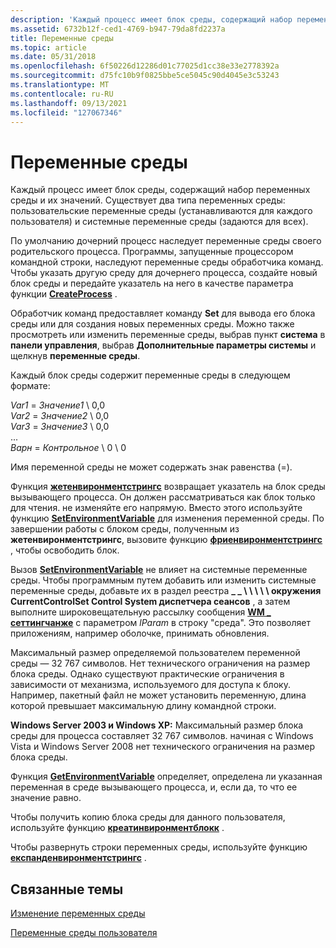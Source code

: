 ```yaml
---
description: 'Каждый процесс имеет блок среды, содержащий набор переменных среды и их значений. Существует два типа переменных среды: пользовательские переменные среды (устанавливаются для каждого пользователя) и системные переменные среды (задаются для всех).'
ms.assetid: 6732b12f-ced1-4769-b947-79da8fd2237a
title: Переменные среды
ms.topic: article
ms.date: 05/31/2018
ms.openlocfilehash: 6f50226d12286d01c77025d1cc38e33e2778392a
ms.sourcegitcommit: d75fc10b9f0825bbe5ce5045c90d4045e3c53243
ms.translationtype: MT
ms.contentlocale: ru-RU
ms.lasthandoff: 09/13/2021
ms.locfileid: "127067346"
---
```

# <a name="environment-variables"></a>Переменные среды

Каждый процесс имеет блок среды, содержащий набор переменных среды и их значений. Существует два типа переменных среды: пользовательские переменные среды (устанавливаются для каждого пользователя) и системные переменные среды (задаются для всех).

По умолчанию дочерний процесс наследует переменные среды своего родительского процесса. Программы, запущенные процессором командной строки, наследуют переменные среды обработчика команд. Чтобы указать другую среду для дочернего процесса, создайте новый блок среды и передайте указатель на него в качестве параметра функции [**CreateProcess**](/windows/win32/api/processthreadsapi/nf-processthreadsapi-createprocessa) .

Обработчик команд предоставляет команду **Set** для вывода его блока среды или для создания новых переменных среды. Можно также просмотреть или изменить переменные среды, выбрав пункт **система** в **панели управления**, выбрав **Дополнительные параметры системы** и щелкнув **переменные среды**.

Каждый блок среды содержит переменные среды в следующем формате:<dl> *Var1* = *Значение1* \\ 0,0  
*Var2* = *Значение2* \\ 0,0  
*Var3* = *Значение3* \\ 0,0  
...  
*Варн* = *Контрольное* \\ 0 \\ 0  
</dl>

Имя переменной среды не может содержать знак равенства (=).

Функция [**жетенвиронментстрингс**](/windows/win32/api/processenv/nf-processenv-getenvironmentstrings) возвращает указатель на блок среды вызывающего процесса. Он должен рассматриваться как блок только для чтения. не изменяйте его напрямую. Вместо этого используйте функцию [**SetEnvironmentVariable**](/windows/desktop/api/WinBase/nf-winbase-setenvironmentvariable) для изменения переменной среды. По завершении работы с блоком среды, полученным из **жетенвиронментстрингс**, вызовите функцию [**фриенвиронментстрингс**](/windows/win32/api/processenv/nf-processenv-freeenvironmentstringsa) , чтобы освободить блок.

Вызов [**SetEnvironmentVariable**](/windows/desktop/api/WinBase/nf-winbase-setenvironmentvariable) не влияет на системные переменные среды. Чтобы программным путем добавить или изменить системные переменные среды, добавьте их в раздел реестра **\_ \_ \\ \\ \\ \\ \\ окружения CurrentControlSet Control System диспетчера сеансов** , а затем выполните широковещательную рассылку сообщения [**WM \_ сеттингчанже**](/windows/desktop/winmsg/wm-settingchange) с параметром *lParam* в строку "среда". Это позволяет приложениям, например оболочке, принимать обновления.

Максимальный размер определяемой пользователем переменной среды — 32 767 символов. Нет технического ограничения на размер блока среды. Однако существуют практические ограничения в зависимости от механизма, используемого для доступа к блоку. Например, пакетный файл не может установить переменную, длина которой превышает максимальную длину командной строки.

**Windows Server 2003 и Windows XP:** Максимальный размер блока среды для процесса составляет 32 767 символов. начиная с Windows Vista и Windows Server 2008 нет технического ограничения на размер блока среды.

Функция [**GetEnvironmentVariable**](/windows/desktop/api/WinBase/nf-winbase-getenvironmentvariable) определяет, определена ли указанная переменная в среде вызывающего процесса, и, если да, то что ее значение равно.

Чтобы получить копию блока среды для данного пользователя, используйте функцию [**креатинвиронментблокк**](/windows/win32/api/userenv/nf-userenv-createenvironmentblock) .

Чтобы развернуть строки переменных среды, используйте функцию [**експанденвиронментстрингс**](/windows/desktop/api/processenv/nf-processenv-expandenvironmentstringsa) .

## <a name="related-topics"></a>Связанные темы

<dl> <dt>

[Изменение переменных среды](changing-environment-variables.md)
</dt> <dt>

[Переменные среды пользователя](../shell/user-environment-variables.md)
</dt> </dl>

 

 

